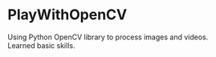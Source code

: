 # PlayWithOpenCV

Using Python OpenCV library to process images and videos.  
Learned basic skills. 
